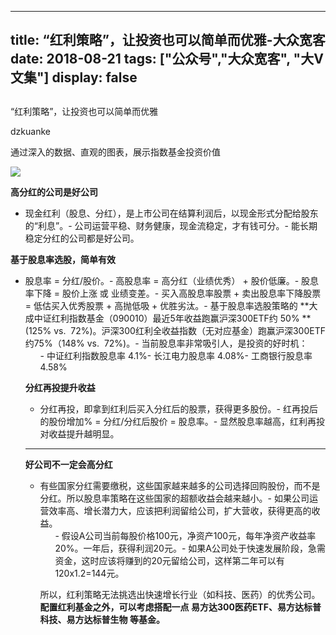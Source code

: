 
---
title:   “红利策略”，让投资也可以简单而优雅-大众宽客
date: 2018-08-21
tags: ["公众号","大众宽客", "大V文集"]
display: false
---


## 



“红利策略”，让投资也可以简单而优雅




dzkuanke




通过深入的数据、直观的图表，展示指数基金投资价值


<img class="" data-copyright="0" data-ratio="0.5625" data-s="300,640" src="https://mmbiz.qpic.cn/mmbiz_jpg/PKw3FQPmhIjiahUeCeqdZleHR8ZAEUicMe3XQKdia6iatntXbyk8o88Idiaoe5xXf9cktvY6iaGzhvjlHIDK3OaGZjrg/640?wx_fmt=jpeg" data-type="jpeg" data-w="1280" style="">



**高分红的公司是好公司**
- 现金红利（股息、分红），是上市公司在结算利润后，以现金形式分配给股东的“利息”。- 公司运营平稳、财务健康，现金流稳定，才有钱可分。- 能长期稳定分红的公司都是好公司。


**基于股息率选股，简单有效**
- 股息率 = 分红/股价。- 高股息率 = 高分红（业绩优秀） + 股价低廉。- 股息率下降 = 股价上涨 或 业绩变差。- 买入高股息率股票 + 卖出股息率下降股票 = 低估买入优秀股票 + 高抛低吸 + 优胜劣汰。- 基于股息率选股策略的 **大成中证红利指数基金（090010）最近5年收益跑赢沪深300ETF约 50% **(125% vs. &nbsp;72%)。沪深300红利全收益指数（无对应基金）跑赢沪深300ETF约75%（148% vs. &nbsp;72%)。- 当前股息率非常吸引人，是投资的好时机：<ul class=" list-paddingleft-2" style="list-style-type: square;">- 中证红利指数股息率 4.1%- 长江电力股息率 4.08%- 工商银行股息率 4.58%


**分红再投提升收益**
- 分红再投，即拿到红利后买入分红后的股票，获得更多股份。- 红再投后的股份增加% = 分红/分红后股价 = 股息率。- 显然股息率越高，红利再投对收益提升越明显。
****

**好公司不一定会高分红**
- 有些国家分红需要缴税，这些国家越来越多的公司选择回购股份，而不是分红。所以股息率策略在这些国家的超额收益会越来越小。- 如果公司运营效率高、增长潜力大，应该把利润留给公司，扩大营收，获得更高的收益。<ul class=" list-paddingleft-2" style="list-style-type: square;">- 假设A公司当前每股价格100元，净资产100元，每年净资产收益率20%。一年后，获得利润20元。- 如果A公司处于快速发展阶段，急需资金，这时应该将赚到的20元留给公司，这样第二年可以有120x1.2=144元。


所以，红利策略无法挑选出快速增长行业（如科技、医药）的优秀公司。**配置红利基金之外，可以考虑搭配一点 易方达300医药ETF、易方达标普科技、易方达标普生物 等基金。**












